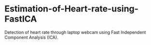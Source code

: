 # Estimation-of-Heart-rate-using-FastICA
Detection of heart rate through laptop webcam using Fast Independent Component Analysis (ICA).
